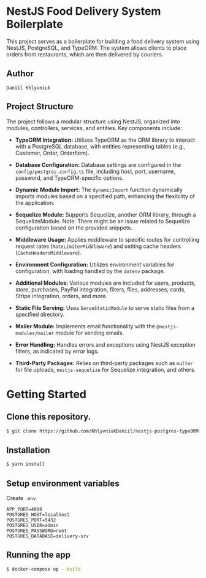 # NestJS Food Delivery System Boilerplate

This project serves as a boilerplate for building a food delivery system using NestJS, PostgreSQL, and TypeORM. The system allows clients to place orders from restaurants, which are then delivered by couriers.

## Author
    Daniil Khlyvniuk

## Project Structure

The project follows a modular structure using NestJS, organized into modules, controllers, services, and entities. Key components include:

- **TypeORM Integration:** Utilizes TypeORM as the ORM library to interact with a PostgreSQL database, with entities representing tables (e.g., Customer, Order, OrderItem).

- **Database Configuration:** Database settings are configured in the `config/postgres.config.ts` file, including host, port, username, password, and TypeORM-specific options.

- **Dynamic Module Import:** The `dynamicImport` function dynamically imports modules based on a specified path, enhancing the flexibility of the application.

- **Sequelize Module:** Supports Sequelize, another ORM library, through a SequelizeModule. Note: There might be an issue related to Sequelize configuration based on the provided snippets.

- **Middleware Usage:** Applies middleware to specific routes for controlling request rates (`RateLimiterMiddleware`) and setting cache headers (`CacheHeadersMiddleware`).

- **Environment Configuration:** Utilizes environment variables for configuration, with loading handled by the `dotenv` package.

- **Additional Modules:** Various modules are included for users, products, store, purchases, PayPal integration, filters, files, addresses, cards, Stripe integration, orders, and more.

- **Static File Serving:** Uses `ServeStaticModule` to serve static files from a specified directory.

- **Mailer Module:** Implements email functionality with the `@nestjs-modules/mailer` module for sending emails.

- **Error Handling:** Handles errors and exceptions using NestJS exception filters, as indicated by error logs.

- **Third-Party Packages:** Relies on third-party packages such as `multer` for file uploads, `nestjs-sequelize` for Sequelize integration, and others.

# Getting Started

## Clone this repository.

```bash
$ git clone https://github.com/KhlyvniukDaniil/nestjs-postgres-typeORM-boilerplate.git
```

## Installation

```bash
$ yarn install
```

## Setup environment variables

Create `.env`

```dotenv
APP_PORT=4000
POSTGRES_HOST=localhost
POSTGRES_PORT=5432
POSTGRES_USER=admin
POSTGRES_PASSWORD=root
POSTGRES_DATABASE=delivery-srv
```

## Running the app

```bash
$ docker-compose up --build
```
